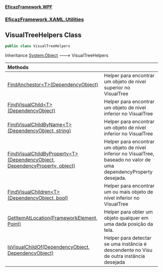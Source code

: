 #### [EficazFramework.WPF](EficazFrameworkWPF.md 'EficazFramework WPF')
### [EficazFramework.XAML.Utilities](EficazFrameworkWPF.md#EficazFramework.XAML.Utilities 'EficazFramework.XAML.Utilities')

## VisualTreeHelpers Class

```csharp
public class VisualTreeHelpers
```

Inheritance [System.Object](https://docs.microsoft.com/en-us/dotnet/api/System.Object 'System.Object') &#129106; VisualTreeHelpers

| Methods | |
| :--- | :--- |
| [FindAnchestor&lt;T&gt;(DependencyObject)](VisualTreeHelpers.FindAnchestor_T_(DependencyObject).md 'EficazFramework.XAML.Utilities.VisualTreeHelpers.FindAnchestor<T>(System.Windows.DependencyObject)') | Helper para encontrar um objeto de nível superior no VisualTree |
| [FindVisualChild&lt;T&gt;(DependencyObject)](VisualTreeHelpers.FindVisualChild_T_(DependencyObject).md 'EficazFramework.XAML.Utilities.VisualTreeHelpers.FindVisualChild<T>(System.Windows.DependencyObject)') | Helper para encontrar um objeto de nível inferior no VisualTree |
| [FindVisualChildByName&lt;T&gt;(DependencyObject, string)](VisualTreeHelpers.FindVisualChildByName_T_(DependencyObject,string).md 'EficazFramework.XAML.Utilities.VisualTreeHelpers.FindVisualChildByName<T>(System.Windows.DependencyObject, string)') | Helper para encontrar um objeto de nível inferior no VisualTree |
| [FindVisualChildByProperty&lt;T&gt;(DependencyObject, DependencyProperty, object)](VisualTreeHelpers.FindVisualChildByProperty_T_(DependencyObject,DependencyProperty,object).md 'EficazFramework.XAML.Utilities.VisualTreeHelpers.FindVisualChildByProperty<T>(System.Windows.DependencyObject, System.Windows.DependencyProperty, object)') | Helper para encontrar um objeto de nível inferior no VisualTree, baseado no valor de uma<br/>dependencyProperty desejada. |
| [FindVisualChildren&lt;T&gt;(DependencyObject, bool)](VisualTreeHelpers.FindVisualChildren_T_(DependencyObject,bool).md 'EficazFramework.XAML.Utilities.VisualTreeHelpers.FindVisualChildren<T>(System.Windows.DependencyObject, bool)') | Helper para encontrar um ou mais objeto de nível inferior no VisualTree |
| [GetItemAtLocation(FrameworkElement, Point)](VisualTreeHelpers.GetItemAtLocation(FrameworkElement,Point).md 'EficazFramework.XAML.Utilities.VisualTreeHelpers.GetItemAtLocation(System.Windows.FrameworkElement, System.Windows.Point)') | Helper para obter um objeto qualquer em uma dada posição da tela. |
| [IsVisualChildOf(DependencyObject, DependencyObject)](VisualTreeHelpers.IsVisualChildOf(DependencyObject,DependencyObject).md 'EficazFramework.XAML.Utilities.VisualTreeHelpers.IsVisualChildOf(System.Windows.DependencyObject, System.Windows.DependencyObject)') | Helper para detectar se uma instância é descendente no Visu de outra instância desejada |
